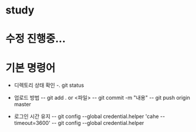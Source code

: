 # study

# 수정 진행중...

# 기본 명령어
- 디렉토리 상태 확인
  -. git status

- 업로드 방법
-- git add . or <파일>
-- git commit -m "내용"
-- git push origin master

- 로그인 시간 유지
-- git config --global credential.helper 'cahe --timeout=3600'
-- git config --global credential.helper


